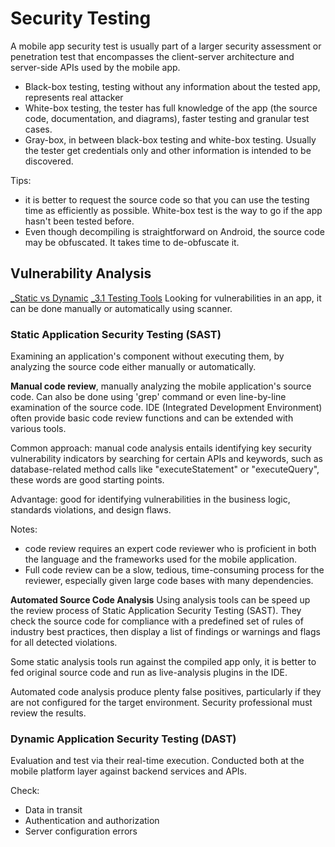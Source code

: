# Security Testing
A mobile app security test is usually part of a larger security assessment or penetration test that encompasses the client-server architecture and server-side APIs used by the mobile app.
- Black-box testing, testing without any information about the tested app, represents real attacker
- White-box testing, the tester has full knowledge of the app (the source code, documentation, and diagrams), faster testing and granular test cases.
- Gray-box, in between black-box testing and white-box testing. Usually the tester get credentials only and other information is intended to be discovered.

Tips:
- it is better to request the source code so that you can use the testing time as efficiently as possible. White-box test is the way to go if the app hasn't been tested before.
- Even though decompiling is straightforward on Android, the source code may be obfuscated. It takes time to de-obfuscate it.

## Vulnerability Analysis
[_Static vs Dynamic](../_Static%20vs%20Dynamic.md)
[_3.1 Testing Tools](_3.1%20Testing%20Tools.md)
Looking for vulnerabilities in an app, it can be done manually or automatically using scanner.


### Static Application Security Testing (SAST)
Examining an application's component without executing them, by analyzing the source code either manually or automatically.

**Manual code review**, manually analyzing the mobile application's source code. Can also be done using 'grep' command or even line-by-line examination of the source code. IDE (Integrated Development Environment) often provide basic code review functions and can be extended with various tools.

Common approach: manual code analysis entails identifying key security vulnerability indicators by searching for certain APIs and keywords, such as database-related method calls like "executeStatement" or "executeQuery", these words are good starting points.

Advantage: good for identifying vulnerabilities in the business logic, standards violations, and design flaws.

Notes: 
- code review requires an expert code reviewer who is proficient in both the language and the frameworks used for the mobile application.
- Full code review can be a slow, tedious, time-consuming process for the reviewer, especially given large code bases with many dependencies.


**Automated Source Code Analysis**
Using analysis tools can be speed up the review process of Static Application Security Testing (SAST). They check the source code for compliance with a predefined set of rules of industry best practices, then display a list of findings or warnings and flags for all detected violations. 

Some static analysis tools run against the compiled app only, it is better to fed original source code and run as live-analysis plugins in the IDE.

 Automated code analysis produce plenty false positives, particularly if they are not configured for the target environment.  Security professional must review the results.
 
 ### Dynamic Application Security Testing (DAST)
 Evaluation and test via their real-time execution. Conducted both at the mobile platform layer against backend services and APIs.
 
 Check:
 - Data in transit
 - Authentication and authorization
 - Server configuration errors


 



